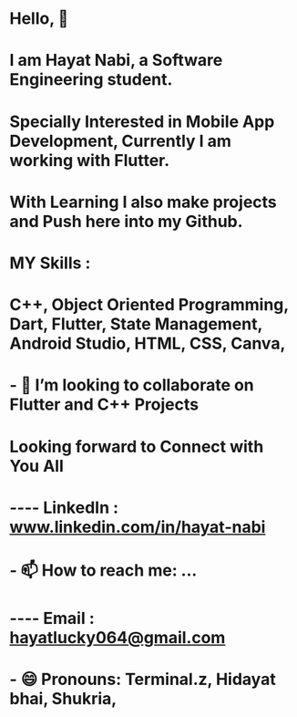 # Hello,  👋

# I am Hayat Nabi, a Software Engineering student. 

# Specially Interested in Mobile App Development, Currently I am working with Flutter.
# With Learning I also make projects and Push here into my Github.


# MY Skills :
# C++, Object Oriented Programming, Dart, Flutter, State Management, Android Studio, HTML, CSS, Canva, 

# - 👯 I’m looking to collaborate on Flutter and C++ Projects

# Looking forward to Connect with You All 
# ---- LinkedIn : www.linkedin.com/in/hayat-nabi

# - 📫 How to reach me: ...
# ---- Email    : hayatlucky064@gmail.com

# - 😄 Pronouns: Terminal.z, Hidayat bhai, Shukria, 
